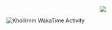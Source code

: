 <p align="center"> 
      <a href="https://github.com/mramirid" target="_blank">
            <img align="center" src="https://github-readme-stats.vercel.app/api/wakatime?username=kholilrnm&layout=compact" />
      </a>
</p>
      <img src="https://github.com/kholilrnm/kholilrnm/blob/main/images/stat.svg" alt="Kholilrnm WakaTime Activity"/>
